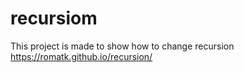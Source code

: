 # recursiom
This project is made to show how to change recursion
https://romatk.github.io/recursion/
